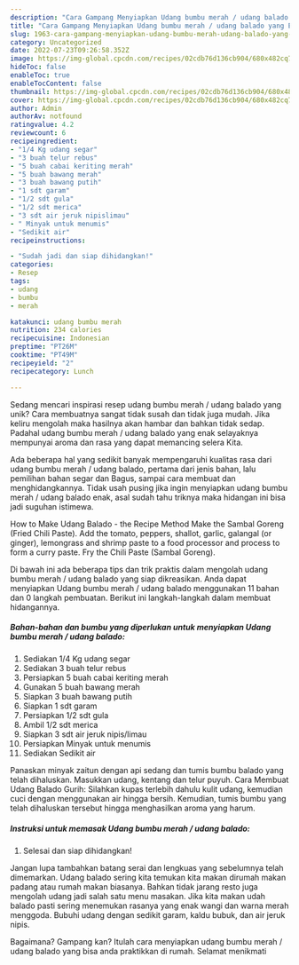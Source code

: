 ```yaml
---
description: "Cara Gampang Menyiapkan Udang bumbu merah / udang balado yang Enak"
title: "Cara Gampang Menyiapkan Udang bumbu merah / udang balado yang Enak"
slug: 1963-cara-gampang-menyiapkan-udang-bumbu-merah-udang-balado-yang-enak
category: Uncategorized
date: 2022-07-23T09:26:58.352Z
image: https://img-global.cpcdn.com/recipes/02cdb76d136cb904/680x482cq70/udang-bumbu-merah-udang-balado-foto-resep-utama.jpg
hideToc: false
enableToc: true
enableTocContent: false
thumbnail: https://img-global.cpcdn.com/recipes/02cdb76d136cb904/680x482cq70/udang-bumbu-merah-udang-balado-foto-resep-utama.jpg
cover: https://img-global.cpcdn.com/recipes/02cdb76d136cb904/680x482cq70/udang-bumbu-merah-udang-balado-foto-resep-utama.jpg
author: Admin
authorAv: notfound
ratingvalue: 4.2
reviewcount: 6
recipeingredient:
- "1/4 Kg udang segar"
- "3 buah telur rebus"
- "5 buah cabai keriting merah"
- "5 buah bawang merah"
- "3 buah bawang putih"
- "1 sdt garam"
- "1/2 sdt gula"
- "1/2 sdt merica"
- "3 sdt air jeruk nipislimau"
- " Minyak untuk menumis"
- "Sedikit air"
recipeinstructions:

- "Sudah jadi dan siap dihidangkan!"
categories:
- Resep
tags:
- udang
- bumbu
- merah

katakunci: udang bumbu merah 
nutrition: 234 calories
recipecuisine: Indonesian
preptime: "PT26M"
cooktime: "PT49M"
recipeyield: "2"
recipecategory: Lunch

---
```





Sedang mencari inspirasi resep udang bumbu merah / udang balado yang unik? Cara membuatnya sangat tidak susah dan tidak juga mudah. Jika keliru mengolah maka hasilnya akan hambar dan bahkan tidak sedap. Padahal udang bumbu merah / udang balado yang enak selayaknya mempunyai aroma dan rasa yang dapat memancing selera Kita.





Ada beberapa hal yang sedikit banyak mempengaruhi kualitas rasa dari udang bumbu merah / udang balado, pertama dari jenis bahan, lalu pemilihan bahan segar dan Bagus, sampai cara membuat dan menghidangkannya. Tidak usah pusing jika ingin menyiapkan udang bumbu merah / udang balado enak,      asal sudah tahu triknya maka hidangan ini bisa jadi suguhan istimewa.














How to Make Udang Balado - the Recipe Method Make the Sambal Goreng (Fried Chili Paste). Add the tomato, peppers, shallot, garlic, galangal (or ginger), lemongrass and shrimp paste to a food processor and process to form a curry paste. Fry the Chili Paste (Sambal Goreng).






Di bawah ini ada beberapa tips dan trik praktis dalam mengolah udang bumbu merah / udang balado yang siap dikreasikan. Anda dapat menyiapkan Udang bumbu merah / udang balado menggunakan 11 bahan dan 0 langkah pembuatan. Berikut ini langkah-langkah dalam membuat hidangannya.

<!--inarticleads1-->

##### Bahan-bahan dan bumbu yang diperlukan untuk menyiapkan Udang bumbu merah / udang balado:

1. Sediakan 1/4 Kg udang segar
1. Sediakan 3 buah telur rebus
1. Persiapkan 5 buah cabai keriting merah
1. Gunakan 5 buah bawang merah
1. Siapkan 3 buah bawang putih
1. Siapkan 1 sdt garam
1. Persiapkan 1/2 sdt gula
1. Ambil 1/2 sdt merica
1. Siapkan 3 sdt air jeruk nipis/limau
1. Persiapkan  Minyak untuk menumis
1. Sediakan Sedikit air


Panaskan minyak zaitun dengan api sedang dan tumis bumbu balado yang telah dihaluskan. Masukkan udang, kentang dan telur puyuh. Cara Membuat Udang Balado Gurih: Silahkan kupas terlebih dahulu kulit udang, kemudian cuci dengan menggunakan air hingga bersih. Kemudian, tumis bumbu yang telah dihaluskan tersebut hingga menghasilkan aroma yang harum. 

<!--inarticleads2-->

##### Instruksi untuk memasak Udang bumbu merah / udang balado:


1. Selesai dan siap dihidangkan!

Jangan lupa tambahkan batang serai dan lengkuas yang sebelumnya telah dimemarkan. Udang balado sering kita temukan kita makan dirumah makan padang atau rumah makan biasanya. Bahkan tidak jarang resto juga mengolah udang jadi salah satu menu masakan. Jika kita makan udah balado pasti sering menemukan rasanya yang enak wangi dan warna merah menggoda. Bubuhi udang dengan sedikit garam, kaldu bubuk, dan air jeruk nipis. 

Bagaimana? Gampang kan? Itulah cara menyiapkan udang bumbu merah / udang balado yang bisa anda praktikkan di rumah. Selamat menikmati
